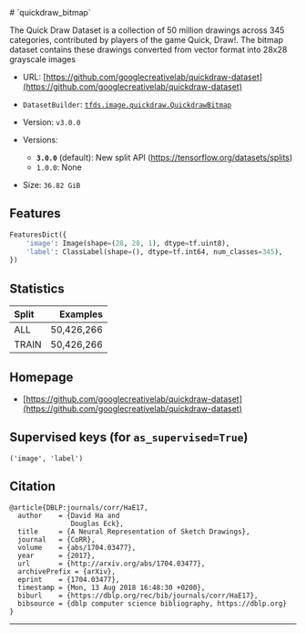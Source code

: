 <div itemscope itemtype="http://schema.org/Dataset">
  <div itemscope itemprop="includedInDataCatalog" itemtype="http://schema.org/DataCatalog">
    <meta itemprop="name" content="TensorFlow Datasets" />
  </div>
  <meta itemprop="name" content="quickdraw_bitmap" />
  <meta itemprop="description" content="The Quick Draw Dataset is a collection of 50 million drawings across 345 categories, contributed by players of the game Quick, Draw!. The bitmap dataset contains these drawings converted from vector format into 28x28 grayscale images&#10;&#10;To use this dataset:&#10;&#10;```python&#10;import tensorflow_datasets as tfds&#10;&#10;ds = tfds.load(&#x27;quickdraw_bitmap&#x27;, split=&#x27;train&#x27;)&#10;for ex in ds.take(4):&#10;  print(ex)&#10;```&#10;&#10;See [the guide](https://www.tensorflow.org/datasets/overview) for more&#10;informations on [tensorflow_datasets](https://www.tensorflow.org/datasets).&#10;&#10;" />
  <meta itemprop="url" content="https://www.tensorflow.org/datasets/catalog/quickdraw_bitmap" />
  <meta itemprop="sameAs" content="https://github.com/googlecreativelab/quickdraw-dataset" />
  <meta itemprop="citation" content="@article{DBLP:journals/corr/HaE17,&#10;  author    = {David Ha and&#10;               Douglas Eck},&#10;  title     = {A Neural Representation of Sketch Drawings},&#10;  journal   = {CoRR},&#10;  volume    = {abs/1704.03477},&#10;  year      = {2017},&#10;  url       = {http://arxiv.org/abs/1704.03477},&#10;  archivePrefix = {arXiv},&#10;  eprint    = {1704.03477},&#10;  timestamp = {Mon, 13 Aug 2018 16:48:30 +0200},&#10;  biburl    = {https://dblp.org/rec/bib/journals/corr/HaE17},&#10;  bibsource = {dblp computer science bibliography, https://dblp.org}&#10;}&#10;" />
</div>
# `quickdraw_bitmap`

The Quick Draw Dataset is a collection of 50 million drawings across 345
categories, contributed by players of the game Quick, Draw!. The bitmap dataset
contains these drawings converted from vector format into 28x28 grayscale images

*   URL:
    [https://github.com/googlecreativelab/quickdraw-dataset](https://github.com/googlecreativelab/quickdraw-dataset)
*   `DatasetBuilder`:
    [`tfds.image.quickdraw.QuickdrawBitmap`](https://github.com/tensorflow/datasets/tree/master/tensorflow_datasets/image/quickdraw.py)
*   Version: `v3.0.0`
*   Versions:

    *   **`3.0.0`** (default): New split API
        (https://tensorflow.org/datasets/splits)
    *   `1.0.0`: None

*   Size: `36.82 GiB`

## Features
```python
FeaturesDict({
    'image': Image(shape=(28, 28, 1), dtype=tf.uint8),
    'label': ClassLabel(shape=(), dtype=tf.int64, num_classes=345),
})
```

## Statistics

Split | Examples
:---- | ---------:
ALL   | 50,426,266
TRAIN | 50,426,266

## Homepage

*   [https://github.com/googlecreativelab/quickdraw-dataset](https://github.com/googlecreativelab/quickdraw-dataset)

## Supervised keys (for `as_supervised=True`)
`('image', 'label')`

## Citation
```
@article{DBLP:journals/corr/HaE17,
  author    = {David Ha and
               Douglas Eck},
  title     = {A Neural Representation of Sketch Drawings},
  journal   = {CoRR},
  volume    = {abs/1704.03477},
  year      = {2017},
  url       = {http://arxiv.org/abs/1704.03477},
  archivePrefix = {arXiv},
  eprint    = {1704.03477},
  timestamp = {Mon, 13 Aug 2018 16:48:30 +0200},
  biburl    = {https://dblp.org/rec/bib/journals/corr/HaE17},
  bibsource = {dblp computer science bibliography, https://dblp.org}
}
```

--------------------------------------------------------------------------------
